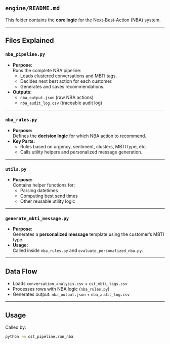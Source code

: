 ## `engine/README.md`

This folder contains the **core logic** for the Next-Best-Action (NBA) system.

---

## Files Explained

### `nba_pipeline.py`
- **Purpose:**  
  Runs the complete NBA pipeline:
  - Loads clustered conversations and MBTI tags.
  - Decides next best action for each customer.
  - Generates and saves recommendations.
- **Outputs:**  
  - `nba_output.json` (raw NBA actions)
  - `nba_audit_log.csv` (traceable audit log)

---

### `nba_rules.py`
- **Purpose:**  
  Defines the **decision logic** for which NBA action to recommend.
- **Key Parts:**  
  - Rules based on urgency, sentiment, clusters, MBTI type, etc.
  - Calls utility helpers and personalized message generation.

---

### `utils.py`
- **Purpose:**  
  Contains helper functions for:
  - Parsing datetimes
  - Computing best send times
  - Other reusable utility logic

---

### `generate_mbti_message.py`
- **Purpose:**  
  Generates a **personalized message** template using the customer’s MBTI type.
- **Usage:**  
  Called inside `nba_rules.py` and `evaluate_personalized_nba.py`.

---

## Data Flow

- Loads `conversation_analysis.csv` + `cst_mbti_tags.csv`  
- Processes rows with NBA logic (`nba_rules.py`)  
- Generates output: `nba_output.json` + `nba_audit_log.csv`

---

## Usage

Called by:
```bash
python -m cst_pipeline.run_nba
